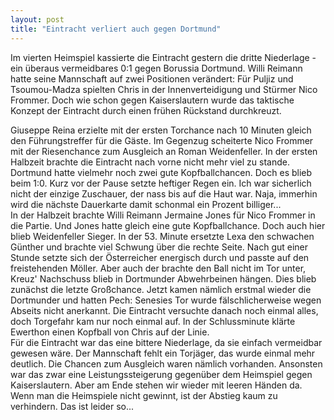```yaml
---
layout: post
title: "Eintracht verliert auch gegen Dortmund"
---
```


Im vierten Heimspiel kassierte die Eintracht gestern die dritte Niederlage - ein überaus vermeidbares 0:1 gegen Borussia Dortmund. Willi Reimann hatte seine Mannschaft auf zwei Positionen verändert: Für Puljiz und Tsoumou-Madza spielten Chris in der Innenverteidigung und Stürmer Nico Frommer. Doch wie schon gegen Kaiserslautern wurde das taktische Konzept der Eintracht durch einen frühen Rückstand durchkreuzt.

Giuseppe Reina erzielte mit der ersten Torchance nach 10 Minuten gleich den Führungstreffer für die Gäste. Im Gegenzug scheiterte Nico Frommer mit der Riesenchance zum Ausgleich an Roman Weidenfeller. In der ersten Halbzeit brachte die Eintracht nach vorne nicht mehr viel zu stande. Dortmund hatte vielmehr noch zwei gute Kopfballchancen. Doch es blieb beim 1:0. Kurz vor der Pause setzte heftiger Regen ein. Ich war sicherlich nicht der einzige Zuschauer, der nass bis auf die Haut war. Naja, immerhin wird die nächste Dauerkarte damit schonmal ein Prozent billiger...  
In der Halbzeit brachte Willi Reimann Jermaine Jones für Nico Frommer in die Partie. Und Jones hatte gleich eine gute Kopfballchance. Doch auch hier blieb Weidenfeller Sieger. In der 53. Minute ersetzte Lexa den schwachen Günther und brachte viel Schwung über die rechte Seite. Nach gut einer Stunde setzte sich der Österreicher energisch durch und passte auf den freistehenden Möller. Aber auch der brachte den Ball nicht im Tor unter, Kreuz' Nachschuss blieb in Dortmunder Abwehrbeinen hängen. Dies blieb zunächst die letzte Großchance. Jetzt kamen nämlich erstmal wieder die Dortmunder und hatten Pech: Senesies Tor wurde fälschlicherweise wegen Abseits nicht anerkannt. Die Eintracht versuchte danach noch einmal alles, doch Torgefahr kam nur noch einmal auf. In der Schlussminute klärte Ewerthon einen Kopfball von Chris auf der Linie.  
Für die Eintracht war das eine bittere Niederlage, da sie einfach vermeidbar gewesen wäre. Der Mannschaft fehlt ein Torjäger, das wurde einmal mehr deutlich. Die Chancen zum Ausgleich waren nämlich vorhanden. Ansonsten war das zwar eine Leistungssteigerung gegenüber dem Heimspiel gegen Kaiserslautern. Aber am Ende stehen wir wieder mit leeren Händen da. Wenn man die Heimspiele nicht gewinnt, ist der Abstieg kaum zu verhindern. Das ist leider so...
